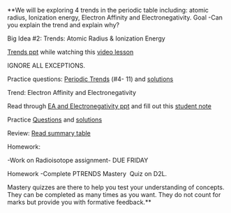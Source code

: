 **We will be exploring 4 trends in the periodic table including: atomic radius, Ionization energy, Electron Affinity and Electronegativity. Goal -Can you explain the trend and explain why?

  

Big Idea #2: Trends: Atomic Radius & Ionization Energy 

  

[Trends ppt](https://docs.google.com/presentation/d/1El8wZt8YI-o3Sib684-Ds1YevECpHOWl/edit?usp=sharing&ouid=103725896864118231663&rtpof=true&sd=true) while watching this [video lesson](https://drive.google.com/file/d/1twqtlwS_Nr_80cN3UuLhEiVfnFRWpPN4/view?usp=sharing)  

IGNORE ALL EXCEPTIONS.

Practice questions: [Periodic Trends](https://docs.google.com/document/d/1uyHKYhDFqNtOwEXceme-4AQ4V8wOtSeG/edit?usp=share_link&ouid=103725896864118231663&rtpof=true&sd=true) (#4- 11) and [solutions](https://docs.google.com/document/d/1zSfs6XHF_AKKghdqkKjbVr5TsGRnbKmC/edit?usp=share_link&ouid=103725896864118231663&rtpof=true&sd=true) 

  
  

Trend: Electron Affinity and Electronegativity

Read through [EA and Electronegativity ppt](https://docs.google.com/presentation/d/1LjY9QYoVYb95qD2zJKL7UN66tAtTlgMC/edit?usp=share_link&ouid=103725896864118231663&rtpof=true&sd=true) and fill out this [student note](https://docs.google.com/presentation/d/1LjY9QYoVYb95qD2zJKL7UN66tAtTlgMC/edit?usp=share_link&ouid=103725896864118231663&rtpof=true&sd=true)

Practice [Questions](https://docs.google.com/document/d/1-A6aOeMEpwSk4WKjgtUmbsens9O752vq/edit?usp=sharing&ouid=103725896864118231663&rtpof=true&sd=true) and [solutions](https://docs.google.com/document/d/1f6DhDJrLyROzE4MrksNmXNs6iVvJ0D_d/edit?usp=share_link&ouid=103725896864118231663&rtpof=true&sd=true) 

  

Review: [Read summary table](https://docs.google.com/document/d/1dUYZXUcztNxLipiqGCKiBpT3TtQxf2-Q/edit?usp=share_link&ouid=103725896864118231663&rtpof=true&sd=true)

  
  

Homework:

-Work on Radioisotope assignment- DUE FRIDAY

Homework -Complete PTRENDS Mastery  Quiz on D2L. 

Mastery quizzes are there to help you test your understanding of concepts. They can be completed as many times as you want. They do not count for marks but provide you with formative feedback.**
